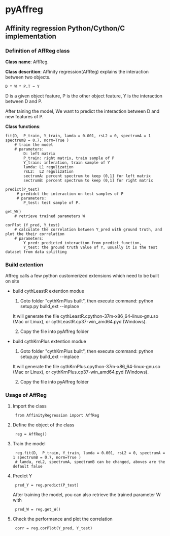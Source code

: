 # pyAffreg
## Affinity regression  Python/Cython/C implementation

### Definition of AffReg class
**Class name**: AffReg. 

**Class descrition**: Affinity regression(AffReg) explains the interaction between two objects.

    D * W * P.T ~ Y
D is a given object feature, P is the other object feature, Y is the interaction between D and P.

After taining the model, We want to predict the interaction between D and new features of P.

**Class functions**: 

    fit(D,  P_train, Y_train, lamda = 0.001, rsL2 = 0, spectrumA = 1 spectrumB = 0.7, norm=True )
		# train the model 
		# parameters:		
			D: left matrix
			P_train: right matrix, train sample of P
			Y_train: interation, train sample of Y
			lamda: L1 regulization
			rsL2:  L2 regulization
			sectrumA: percent spectrum to keep (0,1] for left matrix
			sectrumB: percent spectrum to keep (0,1] for right matrix
	
	predict(P_test)
		 # predidct the interaction on test samples of P
         # parameters:
			P_test: test sample of P. 
	
    get_W()
        # retrieve trained parameters W
        
    corPlot (Y_pred, Y_test)
	    # calculate the correlation between Y_pred with ground truth, and plot the their correlation
		# parameters:
		    Y_pred: predicted interaction from predict function, 
			Y_test: the ground truth value of Y, usually it is the test dataset from data splitting
					
### Build extention
Affreg calls a few python customerized extensions which need to be built on site

- build cythLeastR extention modue
    
    1) Goto folder "cythKrnPlus built", then execute command:
        python setup.py build_ext --inplace
    
    It will generate the file cythLeastR.cpython-37m-x86_64-linux-gnu.so (Mac or Linux), or cythLeastR.cp37-win_amd64.pyd (Windows). 
    
    2) Copy the file into pyAffreg folder

- build cythKrnPlus extention modue
    
    1) Goto folder "cythKrnPlus built", then execute command:
        python setup.py build_ext --inplace
    
    It will generate the file cythKrnPlus.cpython-37m-x86_64-linux-gnu.so (Mac or Linux), or cythKrnPlus.cp37-win_amd64.pyd (Windows). 
    
    2) Copy the file into pyAffreg folder

### Usage of AffReg

1) Import the class
        
        from AffinityRegression import AffReg

2) Define the object of the class
        
        reg = AffReg()

3) Train the model
        
        reg.fit(D,  P_train, Y_train, lamda = 0.001, rsL2 = 0, spectrumA = 1 spectrumB = 0.7, norm=True )
        # lamda, reL2, spectrumA, spectrumB can be changed, aboves are the default falue
4) Predict Y
        
        pred_Y = reg.predict(P_test)
   After training the model, you can also retrieve the trained parameter W with
        
        pred_W = reg.get_W()
5) Check the performance and plot the correlation
        
        corr = reg.corPlot(Y_pred, Y_test)



